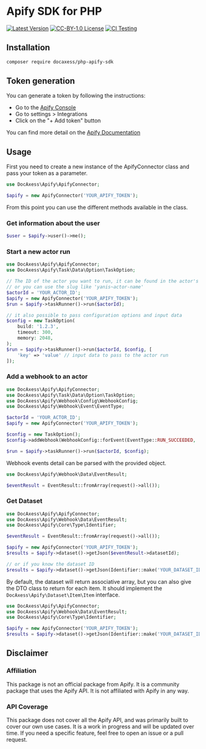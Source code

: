 # Apify SDK for PHP

[![Latest Version](http://img.shields.io/packagist/v/docaxess/php-apify-sdk.svg?label=Release&style=for-the-badge)](https://packagist.org/packages/docaxess/php-apify-sdk)
[![CC-BY-1.0 License](https://img.shields.io/github/license/docaxess/php-apify-sdk.svg?label=License&color=blue&style=for-the-badge)](https://github.com/docaxess/php-apify-sdk/blob/main/LICENSE)
[![CI Testing](https://img.shields.io/github/actions/workflow/status/docaxess/php-apify-sdk/test.yml?branch=main&style=flat-square&logoColor=white&logo=github&label=Testing)](https://github.com/docaxess/php-apify-sdk/actions)


## Installation

```bash
composer require docaxess/php-apify-sdk
```

## Token generation

You can generate a token by following the instructions: 
 - Go to the [Apify Console](https://console.apify.com/)
 - Go to settings > Integrations
 - Click on the "+ Add token" button

You can find more detail on the [Apify Documentation](https://docs.apify.com/platform/integrations/api#api-token)

## Usage

First you need to create a new instance of the ApifyConnector class and pass your token as a parameter.
```php
use DocAxess\Apify\ApifyConnector;

$apify = new ApifyConnector('YOUR_APIFY_TOKEN');
```

From this point you can use the different methods available in the class.

### Get information about the user
```php
$user = $apify->user()->me(); 
```

### Start a new actor run
```php
use DocAxess\Apify\ApifyConnector;
use DocAxess\Apify\Task\Data\Option\TaskOption;

// The ID of the actor you want to run, it can be found in the actor's URL
// or you can use the slug like 'yanis~actor-name'
$actorId = 'YOUR_ACTOR_ID'; 
$apify = new ApifyConnector('YOUR_APIFY_TOKEN');
$run = $apify->taskRunner()->run($actorId);

// it also possible to pass configuration options and input data
$config = new TaskOption(
    build: '1.2.3', 
    timeout: 300, 
    memory: 2048, 
);
$run = $apify->taskRunner()->run($actorId, $config, [
    'key' => 'value' // input data to pass to the actor run
]);
```

### Add a webhook to an actor
```php
use DocAxess\Apify\ApifyConnector;
use DocAxess\Apify\Task\Data\Option\TaskOption;
use DocAxess\Apify\Webhook\Config\WebhookConfig;
use DocAxess\Apify\Webhook\Event\EventType;

$actorId = 'YOUR_ACTOR_ID'; 
$apify = new ApifyConnector('YOUR_APIFY_TOKEN');

$config = new TaskOption();
$config->addWebhook(WebhookConfig::forEvent(EventType::RUN_SUCCEEDED, 'https://your-webhook-url.com'));

$run = $apify->taskRunner()->run($actorId, $config);
```

Webhook events detail can be parsed with the provided object.

```php
use DocAxess\Apify\Webhook\Data\EventResult;

$eventResult = EventResult::fromArray(request()->all());
```

### Get Dataset
```php
use DocAxess\Apify\ApifyConnector;
use DocAxess\Apify\Webhook\Data\EventResult;
use DocAxess\Apify\Core\Type\Identifier;

$eventResult = EventResult::fromArray(request()->all());

$apify = new ApifyConnector('YOUR_APIFY_TOKEN');
$results = $apify->dataset()->getJson($eventResult->datasetId);

// or if you know the dataset ID
$results = $apify->dataset()->getJson(Identifier::make('YOUR_DATASET_ID'));
```

By default, the dataset will return associative array, but you can also give the DTO class to return for each item.
It should implement the `DocAxess\Apify\Dataset\Item\Item` interface.
```php
use DocAxess\Apify\ApifyConnector;
use DocAxess\Apify\Webhook\Data\EventResult;
use DocAxess\Apify\Core\Type\Identifier;

$apify = new ApifyConnector('YOUR_APIFY_TOKEN');
$results = $apify->dataset()->getJson(Identifier::make('YOUR_DATASET_ID'), YourDtoForItem::class);
```

## Disclaimer

### Affiliation
This package is not an official package from Apify. It is a community package that uses the Apify API. It is not affiliated with Apify in any way.

### API Coverage
This package does not cover all the Apify API, and was primarily built to cover our own use cases.
It is a work in progress and will be updated over time. 
If you need a specific feature, feel free to open an issue or a pull request.

